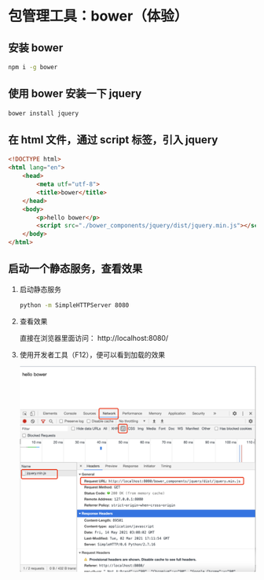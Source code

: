 # 包管理工具：bower（体验）

## 安装 bower

```bash
npm i -g bower
```

## 使用 bower 安装一下 jquery

```bash
bower install jquery
```

## 在 html 文件，通过 script 标签，引入 jquery

```html
<!DOCTYPE html>
<html lang="en">
    <head>
        <meta utf="utf-8">
        <title>bower</title>
    </head>
    <body>
        <p>hello bower</p>
        <script src="./bower_components/jquery/dist/jquery.min.js"></script>
    </body>
</html>
```

## 启动一个静态服务，查看效果

1. 启动静态服务

   ```bash
   python -m SimpleHTTPServer 8080
   ```

2. 查看效果

   直接在浏览器里面访问：  http://localhost:8080/

3. 使用开发者工具（F12），便可以看到加载的效果

   ![bower加载jquery的效果展示](../img/bower加载jquery的效果展示.png)
